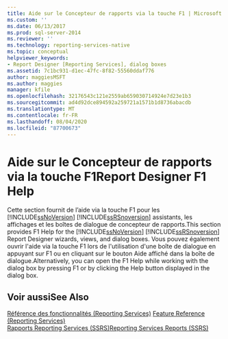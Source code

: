 ```yaml
---
title: Aide sur le Concepteur de rapports via la touche F1 | Microsoft Docs
ms.custom: ''
ms.date: 06/13/2017
ms.prod: sql-server-2014
ms.reviewer: ''
ms.technology: reporting-services-native
ms.topic: conceptual
helpviewer_keywords:
- Report Designer [Reporting Services], dialog boxes
ms.assetid: 7c1bc931-d1ec-47fc-8f82-55560ddaf776
author: maggiesMSFT
ms.author: maggies
manager: kfile
ms.openlocfilehash: 32176543c121e2559ab659030714924e7d23e1b3
ms.sourcegitcommit: ad4d92dce894592a259721a1571b1d8736abacdb
ms.translationtype: MT
ms.contentlocale: fr-FR
ms.lasthandoff: 08/04/2020
ms.locfileid: "87700673"
---
```

# <a name="report-designer-f1-help"></a><span data-ttu-id="5cbde-102">Aide sur le Concepteur de rapports via la touche F1</span><span class="sxs-lookup"><span data-stu-id="5cbde-102">Report Designer F1 Help</span></span>
  <span data-ttu-id="5cbde-103">Cette section fournit de l’aide via la touche F1 pour les [!INCLUDE[ssNoVersion](../../includes/ssnoversion-md.md)] [!INCLUDE[ssRSnoversion](../../includes/ssrsnoversion-md.md)] assistants, les affichages et les boîtes de dialogue de concepteur de rapports.</span><span class="sxs-lookup"><span data-stu-id="5cbde-103">This section provides F1 Help for the [!INCLUDE[ssNoVersion](../../includes/ssnoversion-md.md)] [!INCLUDE[ssRSnoversion](../../includes/ssrsnoversion-md.md)] Report Designer wizards, views, and dialog boxes.</span></span> <span data-ttu-id="5cbde-104">Vous pouvez également ouvrir l'aide via la touche F1 lors de l'utilisation d'une boîte de dialogue en appuyant sur F1 ou en cliquant sur le bouton Aide affiché dans la boîte de dialogue.</span><span class="sxs-lookup"><span data-stu-id="5cbde-104">Alternatively, you can open the F1 Help while working with the dialog box by pressing F1 or by clicking the Help button displayed in the dialog box.</span></span>  
  
## <a name="see-also"></a><span data-ttu-id="5cbde-105">Voir aussi</span><span class="sxs-lookup"><span data-stu-id="5cbde-105">See Also</span></span>  
 <span data-ttu-id="5cbde-106">[Référence des fonctionnalités &#40;Reporting Services&#41;](../feature-reference-reporting-services.md) </span><span class="sxs-lookup"><span data-stu-id="5cbde-106">[Feature Reference &#40;Reporting Services&#41;](../feature-reference-reporting-services.md) </span></span>  
 [<span data-ttu-id="5cbde-107">Rapports Reporting Services &#40;SSRS&#41;</span><span class="sxs-lookup"><span data-stu-id="5cbde-107">Reporting Services Reports &#40;SSRS&#41;</span></span>](../reports/reporting-services-reports-ssrs.md)  
  
  

